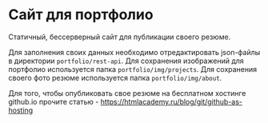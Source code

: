 Сайт для портфолио
===

Статичный, бессерверный сайт для публикации своего резюме.

Для заполнения своих данных необходимо отредактировать json-файлы 
в директории `portfolio/rest-api`.
Для сохранения изображений для портфолио используется папка `portfolio/img/projects`.
Для сохранения своего фото резюме используется папка `portfolio/img/about`.

Для того, чтобы опубликовать свое резюме на бесплатном хостинге github.io
прочите статью - https://htmlacademy.ru/blog/git/github-as-hosting
